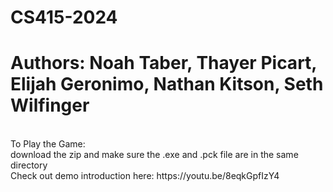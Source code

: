 # CS415-2024
# Authors: Noah Taber, Thayer Picart, Elijah Geronimo, Nathan Kitson, Seth Wilfinger
<br/>
<h> To Play the Game: </h> <br/>
download the zip and make sure the .exe and .pck file are in the same directory
<br> Check out demo introduction here:
<link> https://youtu.be/8eqkGpfIzY4  </link>
</br>
